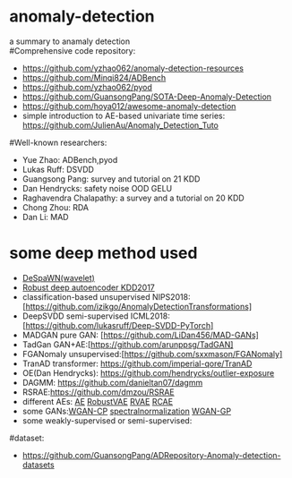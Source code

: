 # anomaly-detection
a summary to anamaly detection  
#Comprehensive code repository:  
- https://github.com/yzhao062/anomaly-detection-resources  
- https://github.com/Minqi824/ADBench  
- https://github.com/yzhao062/pyod  
- https://github.com/GuansongPang/SOTA-Deep-Anomaly-Detection  
- https://github.com/hoya012/awesome-anomaly-detection  
- simple introduction to AE-based univariate time series: https://github.com/JulienAu/Anomaly_Detection_Tuto  

#Well-known researchers:  
- Yue Zhao: ADBench,pyod  
- Lukas Ruff: DSVDD  
- Guangsong Pang:  survey and tutorial on 21 KDD  
- Dan Hendrycks:  safety noise OOD GELU  
- Raghavendra Chalapathy: a survey  and a tutorial on 20 KDD
- Chong Zhou:  RDA    
- Dan Li:  MAD  

# some deep method  used 
- [DeSpaWN(wavelet)](https://github.com/MichauGabriel/DeSpaWN) 
- [Robust deep autoencoder KDD2017](https://github.com/zc8340311/RobustAutoencoder)  
- classification-based unsupervised NIPS2018: [https://github.com/izikgo/AnomalyDetectionTransformations]  
- DeepSVDD semi-supervised ICML2018:[https://github.com/lukasruff/Deep-SVDD-PyTorch]  
- MADGAN pure GAN: [https://github.com/LiDan456/MAD-GANs]   
- TadGan GAN+AE:[https://github.com/arunppsg/TadGAN]  
- FGANomaly unsupervised:[https://github.com/sxxmason/FGANomaly]  
- TranAD transformer: https://github.com/imperial-qore/TranAD  
- OE(Dan Hendrycks): https://github.com/hendrycks/outlier-exposure  
- DAGMM: https://github.com/danieltan07/dagmm  
- RSRAE:https://github.com/dmzou/RSRAE  
- different AEs: [AE](https://github.com/LitoNeo/pytorch-AutoEncoders)  [RobustVAE](https://github.com/huiminren/RobustVAE) [RVAE](https://github.com/HaleAkrami/RVAE) [RCAE](https://github.com/raghavchalapathy/rcae)  
- some GANs:[WGAN-CP](https://github.com/martinarjovsky/WassersteinGAN) [spectralnormalization](https://github.com/christiancosgrove/pytorch-spectral-normalization-gan) [WGAN-GP](https://github.com/caogang/wgan-gp)
- some weakly-supervised or semi-supervised: 

#dataset:  
- https://github.com/GuansongPang/ADRepository-Anomaly-detection-datasets


  
